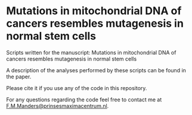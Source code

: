 # Mutations in mitochondrial DNA of cancers resembles mutagenesis in normal stem cells

Scripts written for the manuscript: Mutations in mitochondrial DNA of cancers resembles mutagenesis in normal stem cells

A description of the analyses performed by these scripts can be found in the paper.

Please cite it if you use any of the code in this repository.

For any questions regarding the code feel free to contact me at F.M.Manders@prinsesmaximacentrum.nl.
